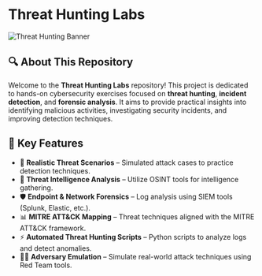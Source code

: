 # Threat Hunting Labs

![Threat Hunting Banner](https://user-images.githubusercontent.com/your-image-link/banner.png)

## 🔍 About This Repository
Welcome to the **Threat Hunting Labs** repository! This project is dedicated to hands-on cybersecurity exercises focused on **threat hunting**, **incident detection**, and **forensic analysis**. It aims to provide practical insights into identifying malicious activities, investigating security incidents, and improving detection techniques.

## 🚀 Key Features
- 📌 **Realistic Threat Scenarios** – Simulated attack cases to practice detection techniques.
- 🔎 **Threat Intelligence Analysis** – Utilize OSINT tools for intelligence gathering.
- 🛡 **Endpoint & Network Forensics** – Log analysis using SIEM tools (Splunk, Elastic, etc.).
- 📊 **MITRE ATT&CK Mapping** – Threat techniques aligned with the MITRE ATT&CK framework.
- ⚡ **Automated Threat Hunting Scripts** – Python scripts to analyze logs and detect anomalies.
- 🏴‍☠️ **Adversary Emulation** – Simulate real-world attack techniques using Red Team tools.
